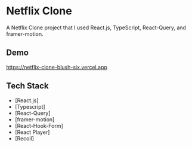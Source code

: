 # Netflix Clone

A Netflix Clone project that I used React.js, TypeScript, React-Query, and framer-motion.

## Demo

https://netflix-clone-blush-six.vercel.app

## Tech Stack

- [React.js]
- [Typescript]
- [React-Query]
- [framer-motion]
- [React-Hook-Form]
- [React Player]
- [Recoil]
